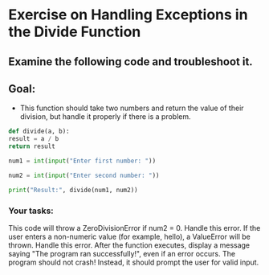 # Exercise on Handling Exceptions in the Divide Function

## Examine the following code and troubleshoot it.

## Goal:
- This function should take two numbers and return the value of their division, but handle it properly if there is a problem.

```python
def divide(a, b):
result = a / b
return result

num1 = int(input("Enter first number: "))

num2 = int(input("Enter second number: "))

print("Result:", divide(num1, num2))
```

### Your tasks:

This code will throw a ZeroDivisionError if num2 = 0. Handle this error.
If the user enters a non-numeric value (for example, hello), a ValueError will be thrown. Handle this error.
After the function executes, display a message saying "The program ran successfully!", even if an error occurs.
The program should not crash! Instead, it should prompt the user for valid input.